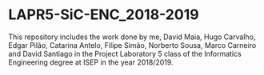 # LAPR5-SiC-ENC_2018-2019

This repository includes the work done by me, David Maia, Hugo Carvalho, Edgar Pilão, Catarina Antelo, Filipe Simão, Norberto Sousa, Marco Carneiro and David Santiago in the Project Laboratory 5 class of the Informatics Engineering degree at ISEP in the year 2018/2019. 
